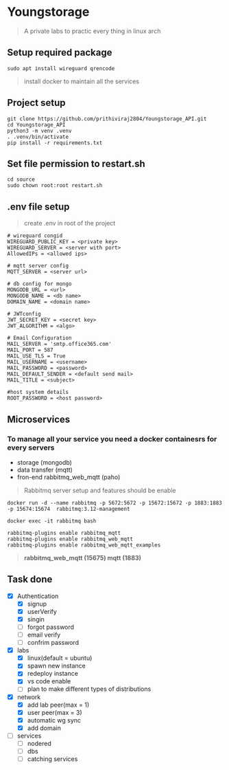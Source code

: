 # Youngstorage

> A private labs to practic every thing in linux arch

## Setup required package

```
sudo apt install wireguard qrencode
```
> install docker to maintain all the services

## Project setup
```
git clone https://github.com/prithiviraj2804/Youngstorage_API.git
cd Youngstorage_API
python3 -m venv .venv
. .venv/bin/activate
pip install -r requirements.txt
```
## Set file permission to restart.sh
```
cd source
sudo chown root:root restart.sh
```

## .env file setup

> create .env in root of the project

```
# wireguard congid
WIREGUARD_PUBLIC_KEY = <private key>
WIREGUARD_SERVER = <server with port>
AllowedIPs = <allowed ips> 

# mqtt server config
MQTT_SERVER = <server url>

# db config for mongo
MONGODB_URL = <url>
MONGODB_NAME = <db name>
DOMAIN_NAME = <domain name>

# JWTconfig
JWT_SECRET_KEY = <secret key>
JWT_ALGORITHM = <algo>

# Email Configuration
MAIL_SERVER = 'smtp.office365.com'
MAIL_PORT = 587
MAIL_USE_TLS = True
MAIL_USERNAME = <username>
MAIL_PASSWORD = <password>
MAIL_DEFAULT_SENDER = <default send mail>
MAIL_TITLE = <subject>

#host system details
ROOT_PASSWORD = <host password>
```

## Microservices 

### To manage all your service you need a docker containesrs for every servers

- storage (mongodb)
- data transfer (mqtt)
- fron-end rabbitmq_web_mqtt (paho)

> Rabbitmq server setup and features should be enable

```
docker run -d --name rabbitmq -p 5672:5672 -p 15672:15672 -p 1883:1883  -p 15674:15674  rabbitmq:3.12-management

docker exec -it rabbitmq bash

rabbitmq-plugins enable rabbitmq_mqtt
rabbitmq-plugins enable rabbitmq_web_mqtt 
rabbitmq-plugins enable rabbitmq_web_mqtt_examples
```
> **rabbitmq_web_mqtt (15675) mqtt (1883)**

## Task done

- [x] Authentication
    - [x] signup
    - [x] userVerify
    - [x] singin
    - [ ] forgot password
    - [ ] email verify
    - [ ] confrim password
- [x] labs
    - [x] linux(default = ubuntu)
    - [x] spawn new instance
    - [x] redeploy instance
    - [x] vs code enable
    - [ ] plan to make different types of distributions
- [x] network
    - [x] add lab peer(max = 1)
    - [x] user peer(max = 3)
    - [x] automatic wg sync
    - [x] add domain
- [ ] services
    - [ ] nodered
    - [ ] dbs
    - [ ] catching services
